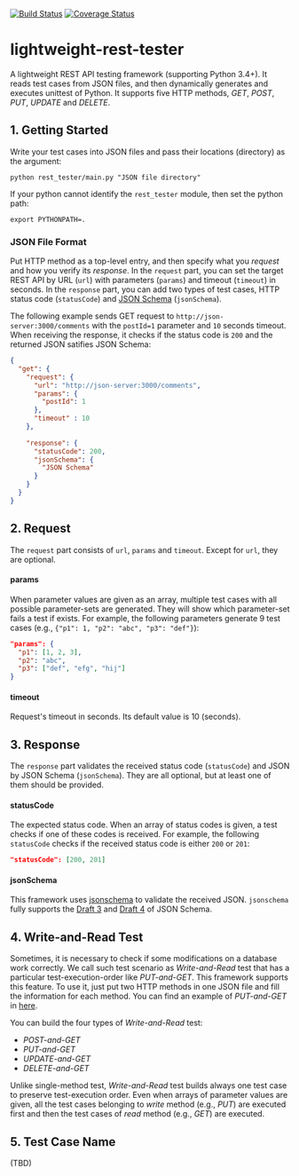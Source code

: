 [![Build Status](https://travis-ci.org/ridibooks/lightweight-rest-tester.svg?branch=master)](https://travis-ci.org/ridibooks/lightweight-rest-tester)
[![Coverage Status](https://coveralls.io/repos/github/ridibooks/lightweight-rest-tester/badge.svg?branch=HEAD)](https://coveralls.io/github/ridibooks/lightweight-rest-tester?branch=HEAD)

# lightweight-rest-tester
A lightweight REST API testing framework (supporting Python 3.4+). It reads test cases from JSON files, and then dynamically generates and executes unittest of Python. It supports five HTTP methods, *GET*, *POST*, *PUT*, *UPDATE* and *DELETE*.

## 1. Getting Started
Write your test cases into JSON files and pass their locations (directory) as the argument:
```
python rest_tester/main.py "JSON file directory"
```

If your python cannot identify the `rest_tester` module, then set the python path:
```
export PYTHONPATH=.
```

### JSON File Format
Put HTTP method as a top-level entry, and then specify what you *request* and how you verify its *response*. In the `request` part, you can set the target REST API by URL (`url`) with parameters (`params`) and timeout (`timeout`) in seconds. In the `response` part, you can add two types of test cases, HTTP status code (`statusCode`) and [JSON Schema](http://json-schema.org) (`jsonSchema`).

The following example sends GET request to `http://json-server:3000/comments` with the `postId=1` parameter and `10` seconds timeout. When receiving the response, it checks if the status code is `200` and the returned JSON satifies JSON Schema:

```json
{
  "get": {
    "request": {
      "url": "http://json-server:3000/comments",
      "params": {
        "postId": 1
      },
      "timeout" : 10
    },
    
    "response": {
      "statusCode": 200,
      "jsonSchema": {
        "JSON Schema"
      }
    }
  }
}
```

## 2. Request

The `request` part consists of `url`, `params` and `timeout`. Except for `url`, they are optional.

#### params
When parameter values are given as an array, multiple test cases with all possible parameter-sets are generated. They will show which parameter-set fails a test if exists. For example, the following parameters generate 9 test cases (e.g., `{"p1": 1, "p2": "abc", "p3": "def"}`):
```json
"params": {
  "p1": [1, 2, 3],
  "p2": "abc",
  "p3": ["def", "efg", "hij"]
}
```

#### timeout
Request's timeout in seconds. Its default value is 10 (seconds).

## 3. Response

The `response` part validates the received status code (`statusCode`) and JSON by JSON Schema (`jsonSchema`). They are all optional, but at least one of them should be provided.

#### statusCode
The expected status code. When an array of status codes is given, a test checks if one of these codes is received. For example, the following `statusCode` checks if the received status code is either `200` or `201`:
```json
"statusCode": [200, 201]
```

#### jsonSchema
This framework uses [jsonschema](https://github.com/Julian/jsonschema) to validate the received JSON. `jsonschema` fully supports the [Draft 3](https://python-jsonschema.readthedocs.io/en/latest/validate/#jsonschema.Draft3Validator) and [Draft 4](https://python-jsonschema.readthedocs.io/en/latest/validate/#jsonschema.Draft4Validator) of JSON Schema.

## 4. Write-and-Read Test

Sometimes, it is necessary to check if some modifications on a database work correctly. We call such test scenario as *Write-and-Read* test that has a particular test-execution-order like *PUT-and-GET*. This framework supports this feature. To use it, just put two HTTP methods in one JSON file and fill the information for each method. You can find an example of *PUT-and-GET* in [here](https://github.com/ridibooks/lightweight-rest-tester/blob/dev/readme/init/test/function/resources/test_function_write_put.json).

You can build the four types of *Write-and-Read* test:

- *POST-and-GET*
- *PUT-and-GET*
- *UPDATE-and-GET*
- *DELETE-and-GET*

Unlike single-method test, *Write-and-Read* test builds always one test case to preserve test-execution order. Even when arrays of parameter values are given, all the test cases belonging to *write* method (e.g., *PUT*) are executed first and then the test cases of *read* method (e.g., *GET*) are executed.

## 5. Test Case Name

(TBD)
